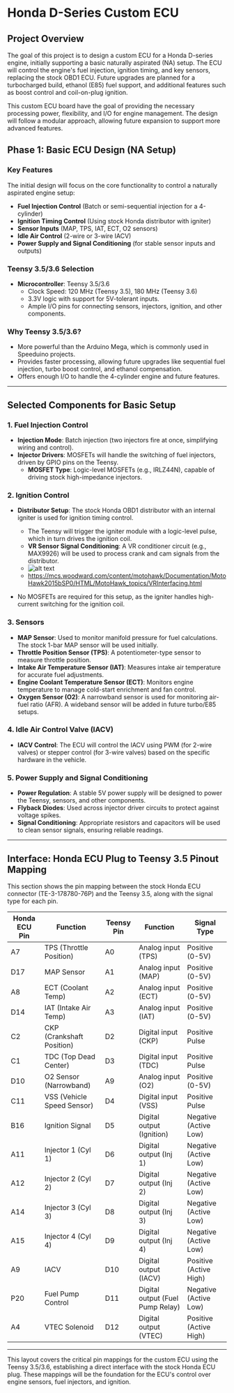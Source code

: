 
# Honda D-Series Custom ECU

## Project Overview
The goal of this project is to design a custom ECU for a Honda D-series engine, initially supporting a basic naturally aspirated (NA) setup. The ECU will control the engine's fuel injection, ignition timing, and key sensors, replacing the stock OBD1 ECU. Future upgrades are planned for a turbocharged build, ethanol (E85) fuel support, and additional features such as boost control and coil-on-plug ignition.

This custom ECU board have the goal of providing the necessary processing power, flexibility, and I/O for engine management. The design will follow a modular approach, allowing future expansion to support more advanced features.

## Phase 1: Basic ECU Design (NA Setup)

### Key Features
The initial design will focus on the core functionality to control a naturally aspirated engine setup:
- **Fuel Injection Control** (Batch or semi-sequential injection for a 4-cylinder)
- **Ignition Timing Control** (Using stock Honda distributor with igniter)
- **Sensor Inputs** (MAP, TPS, IAT, ECT, O2 sensors)
- **Idle Air Control** (2-wire or 3-wire IACV)
- **Power Supply and Signal Conditioning** (for stable sensor inputs and outputs)

### Teensy 3.5/3.6 Selection
- **Microcontroller**: Teensy 3.5/3.6
  - Clock Speed: 120 MHz (Teensy 3.5), 180 MHz (Teensy 3.6)
  - 3.3V logic with support for 5V-tolerant inputs.
  - Ample I/O pins for connecting sensors, injectors, ignition, and other components.

### Why Teensy 3.5/3.6?
- More powerful than the Arduino Mega, which is commonly used in Speeduino projects.
- Provides faster processing, allowing future upgrades like sequential fuel injection, turbo boost control, and ethanol compensation.
- Offers enough I/O to handle the 4-cylinder engine and future features.

---

## Selected Components for Basic Setup

### 1. Fuel Injection Control
- **Injection Mode**: Batch injection (two injectors fire at once, simplifying wiring and control).
- **Injector Drivers**: MOSFETs will handle the switching of fuel injectors, driven by GPIO pins on the Teensy.
  - **MOSFET Type**: Logic-level MOSFETs (e.g., IRLZ44N), capable of driving stock high-impedance injectors.
  
### 2. Ignition Control
- **Distributor Setup**: The stock Honda OBD1 distributor with an internal igniter is used for ignition timing control.
  - The Teensy will trigger the igniter module with a logic-level pulse, which in turn drives the ignition coil.
  - **VR Sensor Signal Conditioning**: A VR conditioner circuit (e.g., MAX9926) will be used to process crank and cam signals from the distributor.
  - ![alt text](https://www.diyautotune.com/wp-content/uploads/conditioner_settings.png)
  - https://mcs.woodward.com/content/motohawk/Documentation/MotoHawk2015bSP0/HTML/MotoHawk_topics/VRInterfacing.html
  
- No MOSFETs are required for this setup, as the igniter handles high-current switching for the ignition coil.

### 3. Sensors
- **MAP Sensor**: Used to monitor manifold pressure for fuel calculations. The stock 1-bar MAP sensor will be used initially.
- **Throttle Position Sensor (TPS)**: A potentiometer-type sensor to measure throttle position.
- **Intake Air Temperature Sensor (IAT)**: Measures intake air temperature for accurate fuel adjustments.
- **Engine Coolant Temperature Sensor (ECT)**: Monitors engine temperature to manage cold-start enrichment and fan control.
- **Oxygen Sensor (O2)**: A narrowband sensor is used for monitoring air-fuel ratio (AFR). A wideband sensor will be added in future turbo/E85 setups.

### 4. Idle Air Control Valve (IACV)
- **IACV Control**: The ECU will control the IACV using PWM (for 2-wire valves) or stepper control (for 3-wire valves) based on the specific hardware in the vehicle.

### 5. Power Supply and Signal Conditioning
- **Power Regulation**: A stable 5V power supply will be designed to power the Teensy, sensors, and other components.
- **Flyback Diodes**: Used across injector driver circuits to protect against voltage spikes.
- **Signal Conditioning**: Appropriate resistors and capacitors will be used to clean sensor signals, ensuring reliable readings.

---

## Interface: Honda ECU Plug to Teensy 3.5 Pinout Mapping

This section shows the pin mapping between the stock Honda ECU connector (TE-3-178780-76P) and the Teensy 3.5, along with the signal type for each pin.

|   Honda ECU Pin |  Function                  |    Teensy Pin |  Function               | Signal Type                   |
|-----------------|----------------------------|---------------|-------------------------|--------------------------------|
|   A7            |  TPS (Throttle Position)    |   A0          |  Analog input (TPS)      | Positive (0-5V)               |
|   D17           |  MAP Sensor                 |   A1          |  Analog input (MAP)      | Positive (0-5V)               |
|   A8            |  ECT (Coolant Temp)         |   A2          |  Analog input (ECT)      | Positive (0-5V)               |
|   D14           |  IAT (Intake Air Temp)      |   A3          |  Analog input (IAT)      | Positive (0-5V)               |
|   C2            |  CKP (Crankshaft Position)  |   D2          |  Digital input (CKP)     | Positive Pulse                |
|   C1            |  TDC (Top Dead Center)      |   D3          |  Digital input (TDC)     | Positive Pulse                |
|   D10           |  O2 Sensor (Narrowband)     |   A9          |  Analog input (O2)       | Positive (0-5V)               |
|   C11           |  VSS (Vehicle Speed Sensor) |   D4          |  Digital input (VSS)     | Positive Pulse                |
|   B16           |  Ignition Signal            |   D5          |  Digital output (Ignition)| Negative (Active Low)          |
|   A11           |  Injector 1 (Cyl 1)         |   D6          |  Digital output (Inj 1)  | Negative (Active Low)          |
|   A12           |  Injector 2 (Cyl 2)         |   D7          |  Digital output (Inj 2)  | Negative (Active Low)          |
|   A14           |  Injector 3 (Cyl 3)         |   D8          |  Digital output (Inj 3)  | Negative (Active Low)          |
|   A15           |  Injector 4 (Cyl 4)         |   D9          |  Digital output (Inj 4)  | Negative (Active Low)          |
|   A9            |  IACV                       |   D10         |  Digital output (IACV)   | Positive (Active High)         |
|   P20           |  Fuel Pump Control          |   D11         |  Digital output (Fuel Pump Relay) | Negative (Active Low) |
|   A4            |  VTEC Solenoid              |   D12         |  Digital output (VTEC)   | Positive (Active High)         |

---

This layout covers the critical pin mappings for the custom ECU using the Teensy 3.5/3.6, establishing a direct interface with the stock Honda ECU plug. These mappings will be the foundation for the ECU's control over engine sensors, fuel injectors, and ignition.

